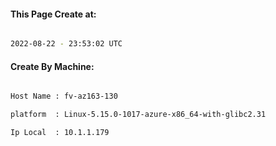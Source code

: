 
   
#### This Page Create at:

```bash

2022-08-22 - 23:53:02 UTC

```

#### Create By Machine:

```bash

Host Name : fv-az163-130

platform  : Linux-5.15.0-1017-azure-x86_64-with-glibc2.31

Ip Local  : 10.1.1.179

```

